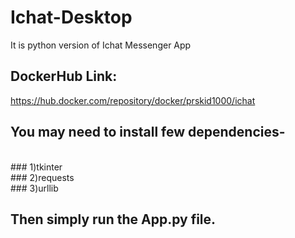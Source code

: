 # Ichat-Desktop
It is python version of Ichat Messenger App

## DockerHub Link:
https://hub.docker.com/repository/docker/prskid1000/ichat

## You may need to install few dependencies-
<br>
### 1)tkinter<br>
### 2)requests<br>
### 3)urllib<br>

## Then simply run the App.py file.
